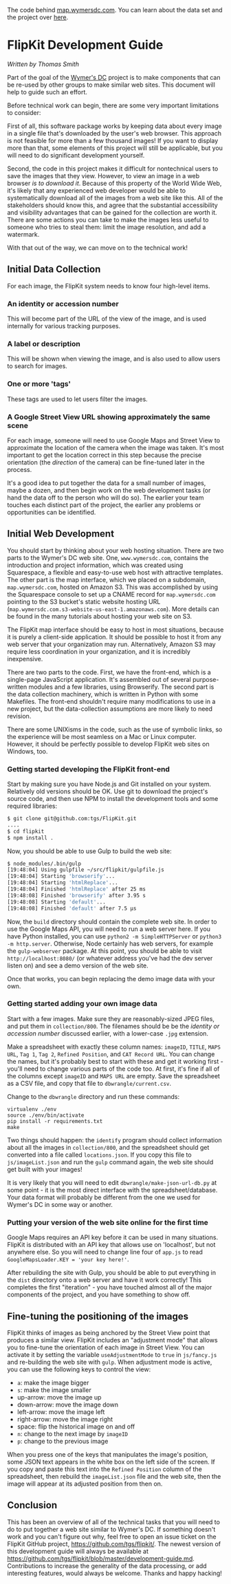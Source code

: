 The code behind [map.wymersdc.com](http://map.wymersdc.com/).  You can learn about the
data set and the project over [here](http://www.wymersdc.com/).

# FlipKit Development Guide

*Written by Thomas Smith*

Part of the goal of the [Wymer's DC](http://www.wymersdc.com/) project is
to make components that
can be re-used by other groups to make similar web sites.  This document
will help to guide such an effort.

Before technical work can begin, there are some very important
limitations to consider:

First of all, this software package works by keeping data about every
image in a single file that's downloaded by the user's web browser.
This approach is not feasible for more than a few thousand images!  If
you want to display more than that, some elements of this project will
still be applicable, but you will need to do significant development
yourself.

Second, the code in this project makes it difficult for nontechnical
users to save the images that they view.  However, to view an image in a
web browser *is to download it*.  Because of this property of the World
Wide Web, it's likely that any experienced web developer would be able
to systematically download all of the images from a web site like this.
All of the stakeholders should know this, and agree that the substantial
accessibility and visibility advantages that can be gained for the
collection are worth it.  There are some actions you can take to make
the images less useful to someone who tries to steal them: limit the
image resolution, and add a watermark.

With that out of the way, we can move on to the technical work!

## Initial Data Collection

For each image, the FlipKit system needs to know four high-level items.

### An identity or accession number

This will become part of the URL of the view of the image, and is used
internally for various tracking purposes.

### A label or description

This will be shown when viewing the image, and is also used to allow
users to search for images.

### One or more 'tags'

These tags are used to let users filter the images.

### A Google Street View URL showing approximately the same scene

For each image, someone will need to use Google Maps and Street View to
approximate the location of the camera when the image was taken.  It's
most important to get the location correct in this step because the
precise orientation (the *direction* of the camera) can be fine-tuned
later in the process.

It's a good idea to put together the data for a small number of images,
maybe a dozen, and then begin work on the web development tasks (or hand
the data off to the person who will do so).  The earlier your team
touches each distinct part of the project, the earlier any problems or
opportunities can be identified.

## Initial Web Development

You should start by thinking about your web hosting situation.  There
are two parts to the Wymer's DC web site.  One, `www.wymersdc.com`,
contains the introduction and project information, which was created
using Squarespace, a flexible and easy-to-use web host with attractive
templates.  The other part is the map interface, which we placed on a
subdomain, `map.wymersdc.com`, hosted on Amazon S3.  This was
accomplished by using the Squarespace console to set up a CNAME record
for `map.wymersdc.com` pointing to the S3 bucket's static website
hosting URL (`map.wymersdc.com.s3-website-us-east-1.amazonaws.com`).
More details can be found in the many tutorials about hosting your web
site on S3.

The FlipKit map interface should be easy to host in most situations,
because it is purely a client-side application.  It should be possible
to host it from any web server that your organization may run.
Alternatively, Amazon S3 may require less coordination in your
organization, and it is incredibly inexpensive.

There are two parts to the code.  First, we have the front-end, which is
a single-page JavaScript application.  It's assembled out of several
purpose-written modules and a few libraries, using Browserify.  The
second part is the data collection machinery, which is written in Python
with some Makefiles.  The front-end shouldn't require many modifications
to use in a new project, but the data-collection assumptions are more
likely to need revision.

There are some UNIXisms in the code, such as the use of symbolic links,
so the experience will be most seamless on a Mac or Linux computer.
However, it should be perfectly possible to develop FlipKit web sites on
Windows, too.

### Getting started developing the FlipKit front-end

Start by making sure you have Node.js and Git installed on your system.
Relatively old versions should be OK.  Use git to download the project's
source code, and then use NPM to install the development tools and some
required libraries:

```bash
$ git clone git@github.com:tgs/FlipKit.git
....
$ cd flipkit
$ npm install .
```

Now, you should be able to use Gulp to build the web site:

```bash
$ node_modules/.bin/gulp
[19:48:04] Using gulpfile ~/src/flipkit/gulpfile.js
[19:48:04] Starting 'browserify'...
[19:48:04] Starting 'htmlReplace'...
[19:48:04] Finished 'htmlReplace' after 25 ms
[19:48:08] Finished 'browserify' after 3.95 s
[19:48:08] Starting 'default'...
[19:48:08] Finished 'default' after 7.5 μs
```

Now, the `build` directory should contain the complete web site.  In
order to use the Google Maps API, you will need to run a web server
here.  If you have Python installed, you can use `python2 -m
SimpleHTTPServer` or `python3 -m http.server`.  Otherwise, Node
certainly has web servers, for example the `gulp-webserver` package.
At this point, you should be able to visit `http://localhost:8080/` (or
whatever address you've had the dev server listen on) and see a demo
version of the web site.

Once that works, you can begin replacing the demo image data with your
own.

### Getting started adding your own image data

Start with a few images.  Make sure they are reasonably-sized JPEG
files, and put them in `collection/800`.  The filenames should be be the
*identity or accession number* discussed earlier, with a lower-case
`.jpg` extension.

Make a spreadsheet with exactly these column names: `imageID`, `TITLE`,
`MAPS URL`, `Tag 1`, `Tag 2`, `Refined Position`, and `CAT Record URL`.
You can change the names, but it's probably best to start with these and
get it working first - you'll need to change various parts of the code
too.  At first, it's fine if all of the columns except `imageID` and
`MAPS URL` are empty.  Save the spreadsheet as a CSV file, and copy
that file to `dbwrangle/current.csv`.

Change to the `dbwrangle` directory and run these commands:

```
virtualenv ./env
source ./env/bin/activate
pip install -r requirements.txt
make
```

Two things should happen: the `identify` program should collect
information about all the images in `collection/800`, and the
spreadsheet should get converted into a file called `locations.json`.
If you copy this file to `js/imageList.json` and run the `gulp` command
again, the web site should get built with your images!

It is very likely that you will need to edit
`dbwrangle/make-json-url-db.py` at some point - it is the most direct
interface with the spreadsheet/database.  Your data format will probably
be different from the one we used for Wymer's DC in some way or another.

### Putting your version of the web site online for the first time

Google Maps requires an API key before it can be used in many
situations.  FlipKit is distributed with an API key that allows use on
'localhost', but not anywhere else.  So you will need to change line
four of `app.js` to read `GoogleMapsLoader.KEY = 'your key here!'`.

After rebuilding the site with Gulp, you should be able to put
everything in the `dist` directory onto a web server and have it work
correctly!  This completes the first "iteration" - you have touched
almost all of the major components of the project, and you have
something to show off.

## Fine-tuning the positioning of the images

FlipKit thinks of images as being anchored by the Street View point that
produces a similar view.  FlipKit includes an "adjustment mode" that
allows you to fine-tune the orientation of each image in Street View.
You can activate it by setting the variable `useAdjustmentMode` to
`true` in `js/fancy.js` and re-building the web site with `gulp`.  When
adjustment mode is active, you can use the following keys to control the
view:

* `a`: make the image bigger
* `s`: make the image smaller
* up-arrow: move the image up
* down-arrow: move the image down
* left-arrow: move the image left
* right-arrow: move the image right
* space: flip the historical image on and off
* `n`: change to the next image by `imageID`
* `p`: change to the previous image

When you press one of the keys that manipulates the image's position,
some JSON text appears in the white box on the left side of the screen.
If you copy and paste this text into the `Refined Position` column of
the spreadsheet, then rebuild the `imageList.json` file and the web
site, then the image will appear at its adjusted position from then on.

## Conclusion

This has been an overview of all of the technical tasks that you will
need to do to put together a web site similar to Wymer's DC.  If
something doesn't work and you can't figure out why, feel free to open
an issue ticket on the FlipKit GitHub project,
<https://github.com/tgs/flipkit/>.  The newest version of this
development guide will always be available at
<https://github.com/tgs/flipkit/blob/master/development-guide.md>.
Contributions to increase the generality of the data processing, or add
interesting features, would always be welcome.  Thanks and happy
hacking!

